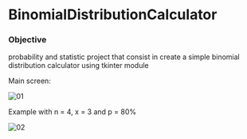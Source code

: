 # BinomialDistributionCalculator

### Objective
probability and statistic project that consist in create a simple binomial distribution calculator using tkinter module

Main screen:

![01](https://user-images.githubusercontent.com/53865142/96338362-d23dbc00-1063-11eb-955a-df9644d20475.png)


Example with n = 4, x = 3 and p = 80%

![02](https://user-images.githubusercontent.com/53865142/96338375-ef728a80-1063-11eb-99c0-a38bccc255b3.png)




